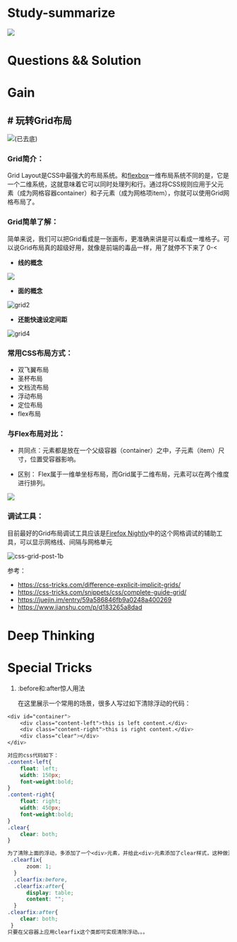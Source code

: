 #                                                       

#                                                       

#                                                       Study-summarize

![](img/e9e629fd1e4a2e8f0196136721d1c5796a45.png)





# Questions && Solution



#  Gain

## # 玩转Grid布局     

![(已去底)](img/(已去底).png)

### Grid简介：

  Grid Layout是CSS中最强大的布局系统。和[flexbox](https://css-tricks.com/snippets/css/a-guide-to-flexbox/)一维布局系统不同的是，它是一个二维系统，这就意味着它可以同时处理列和行。通过将CSS规则应用于父元素（成为网格容器container）和子元素（成为网格项item），你就可以使用Grid网格布局了。 

### Grid简单了解：

简单来说，我们可以把Grid看成是一张画布，更准确来讲是可以看成一堆格子。可以说Grid布局真的超级好用，就像是前端的毒品一样，用了就停不下来了 0-<

- **线的概念**

![](img/grid3.png)

- **面的概念**  



![grid2](img/grid2.png)

- **还能快速设定间距**  

![grid4](img/grid4.png)

### 常用CSS布局方式：

- 双飞翼布局
- 圣杯布局
- 文档流布局
- 浮动布局
- 定位布局
- flex布局

### 与Flex布局对比：

- 共同点：元素都是放在一个父级容器（container）之中，子元素（item）尺寸，位置受容器影响。

- 区别：   Flex属于一维单坐标布局，而Grid属于二维布局，元素可以在两个维度进行排列。

 ![](img/BVJ15ULV~RRFKQL7QMG8G5E.png)

### 调试工具：

目前最好的Grid布局调试工具应该是[Firefox Nightly](https://link.juejin.im/?target=https%3A%2F%2Fwww.mozilla.org%2Fen-US%2Ffirefox%2Fchannel%2Fdesktop%2F)中的这个网格调试的辅助工具，可以显示网格线、间隔与网格单元  

![css-grid-post-1b](img/css-grid-post-1b.gif)

参考： 

- https://css-tricks.com/difference-explicit-implicit-grids/  
- https://css-tricks.com/snippets/css/complete-guide-grid/  
- https://juejin.im/entry/59a586846fb9a0248a400269  
- https://www.jianshu.com/p/d183265a8dad

# Deep  Thinking





# Special  Tricks

1. :before和:after惊人用法

      在这里展示一个常用的场景，很多人写过如下清除浮动的代码：

```css
<div id="container">
    <div class="content-left">this is left content.</div>
    <div class="content-right">this is right content.</div>
    <div class="clear"></div>
</div>

对应的css代码如下：
.content-left{
    float: left;
    width: 150px;
    font-weight:bold;
}
.content-right{
    float: right;
    width: 450px;
    font-weight:bold;
}
.clear{
    clear: both;
}

为了清除上面的浮动，多添加了一个<div>元素，并给此<div>元素添加了clear样式，这种做法破坏了HTML5的语义化原则，因此应对css样式进行修改，添加如下代码：
 .clearfix{
      zoom: 1;
  }
  .clearfix:before,
  .clearfix:after{
      display: table;
      content: "";
  }
.clearfix:after{
    clear: both;
 }
只要在父容器上应用clearfix这个类即可实现清除浮动。。。
```